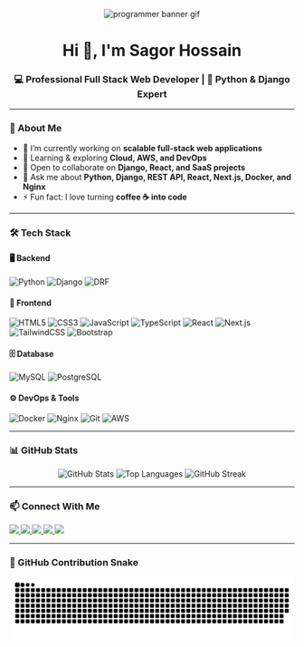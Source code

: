 <!-- Banner / Cover -->
<p align="center">
  <img src="https://media.giphy.com/media/WUlplcMpOCEmTGBtBW/giphy.gif" width="100%" height="250px" alt="programmer banner gif"/>
</p>

<h1 align="center">Hi 👋, I'm Sagor Hossain</h1>
<h3 align="center">💻 Professional Full Stack Web Developer | 🚀 Python & Django Expert</h3>

---

### 🚀 About Me  
- 🔭 I’m currently working on **scalable full-stack web applications**  
- 🌱 Learning & exploring **Cloud, AWS, and DevOps**  
- 👯 Open to collaborate on **Django, React, and SaaS projects**  
- 💬 Ask me about **Python, Django, REST API, React, Next.js, Docker, and Nginx**  
- ⚡ Fun fact: I love turning **coffee ☕ into code**  

---

### 🛠️ Tech Stack

#### 🖥️ Backend
![Python](https://img.shields.io/badge/-Python-3776AB?logo=python&logoColor=white&style=for-the-badge)
![Django](https://img.shields.io/badge/-Django-092E20?logo=django&logoColor=white&style=for-the-badge)
![DRF](https://img.shields.io/badge/-Django%20Rest%20Framework-FF1709?logo=django&logoColor=white&style=for-the-badge)

#### 🎨 Frontend
![HTML5](https://img.shields.io/badge/-HTML5-E34F26?logo=html5&logoColor=white&style=for-the-badge)
![CSS3](https://img.shields.io/badge/-CSS3-1572B6?logo=css3&logoColor=white&style=for-the-badge)
![JavaScript](https://img.shields.io/badge/-JavaScript-F7DF1E?logo=javascript&logoColor=black&style=for-the-badge)
![TypeScript](https://img.shields.io/badge/-TypeScript-3178C6?logo=typescript&logoColor=white&style=for-the-badge)
![React](https://img.shields.io/badge/-React-61DAFB?logo=react&logoColor=black&style=for-the-badge)
![Next.js](https://img.shields.io/badge/-Next.js-000000?logo=next.js&logoColor=white&style=for-the-badge)
![TailwindCSS](https://img.shields.io/badge/-TailwindCSS-06B6D4?logo=tailwindcss&logoColor=white&style=for-the-badge)
![Bootstrap](https://img.shields.io/badge/-Bootstrap-7952B3?logo=bootstrap&logoColor=white&style=for-the-badge)

#### 🗄️ Database
![MySQL](https://img.shields.io/badge/-MySQL-4479A1?logo=mysql&logoColor=white&style=for-the-badge)
![PostgreSQL](https://img.shields.io/badge/-PostgreSQL-4169E1?logo=postgresql&logoColor=white&style=for-the-badge)

#### ⚙️ DevOps & Tools
![Docker](https://img.shields.io/badge/-Docker-2496ED?logo=docker&logoColor=white&style=for-the-badge)
![Nginx](https://img.shields.io/badge/-Nginx-009639?logo=nginx&logoColor=white&style=for-the-badge)
![Git](https://img.shields.io/badge/-Git-F05032?logo=git&logoColor=white&style=for-the-badge)
![AWS](https://img.shields.io/badge/-AWS-232F3E?logo=amazon-aws&logoColor=white&style=for-the-badge)

---

### 📊 GitHub Stats
<div align="center">

  <!-- GitHub Stats -->
  <img src="https://github-readme-stats.vercel.app/api?username=shsagorhossain&show_icons=true&theme=tokyonight&hide_border=true" height="180" alt="GitHub Stats"/>

  <!-- Top Languages -->
  <img src="https://github-readme-stats.vercel.app/api/top-langs?username=shsagorhossain&layout=compact&theme=tokyonight&hide_border=true" height="180" alt="Top Languages"/>

  <!-- Streak Stats -->
  <img src="https://github-readme-streak-stats.herokuapp.com/?user=shsagorhossain&theme=tokyonight&hide_border=true" height="180" alt="GitHub Streak"/>
  
</div>

---

### 📫 Connect With Me
<p align="left">
  <a href="https://linkedin.com/in/YOUR-LINK" target="_blank">
    <img src="https://img.shields.io/badge/LinkedIn-0077B5?style=for-the-badge&logo=linkedin&logoColor=white"/>
  </a>
  <a href="mailto:shsagor.11s@gmail.com" target="_blank">
    <img src="https://img.shields.io/badge/Gmail-D14836?style=for-the-badge&logo=gmail&logoColor=white"/>
  </a>
  <a href="https://www.instagram.com/sh.sagor.01s" target="_blank">
    <img src="https://img.shields.io/badge/Instagram-E4405F?style=for-the-badge&logo=instagram&logoColor=white"/>
  </a>
  <a href="https://www.facebook.com/sh.sagor.10441" target="_blank">
    <img src="https://img.shields.io/badge/Facebook-1877F2?style=for-the-badge&logo=facebook&logoColor=white"/>
  </a>
  <a href="https://wa.me/8801303488968" target="_blank">
    <img src="https://img.shields.io/badge/WhatsApp-25D366?style=for-the-badge&logo=whatsapp&logoColor=white"/>
  </a>
</p>

---

### 🐍 GitHub Contribution Snake
<p align="center">
  <img src="https://raw.githubusercontent.com/platane/platane/output/github-contribution-grid-snake.svg" alt="snake animation"/>
</p>
